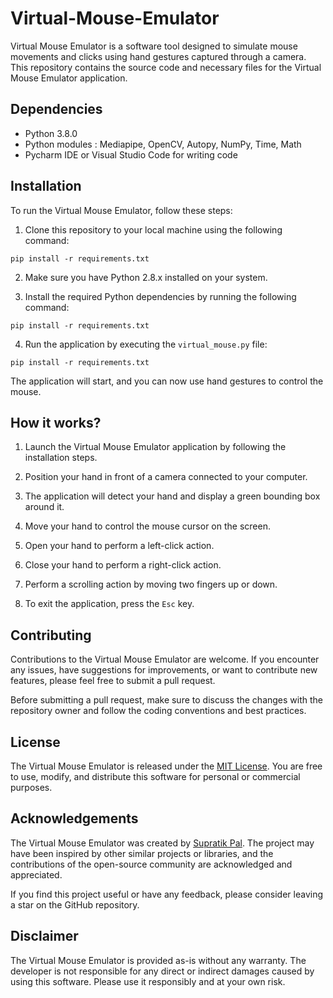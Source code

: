 # Virtual-Mouse-Emulator

Virtual Mouse Emulator is a software tool designed to simulate mouse movements and clicks using hand gestures captured through a camera. This repository contains the source code and necessary files for the Virtual Mouse Emulator application.

## Dependencies

- Python 3.8.0
- Python modules : Mediapipe, OpenCV, Autopy, NumPy, Time, Math
- Pycharm IDE or Visual Studio Code for writing code

## Installation

To run the Virtual Mouse Emulator, follow these steps:

1. Clone this repository to your local machine using the following command:
```
pip install -r requirements.txt
```
2. Make sure you have Python 2.8.x installed on your system.

3. Install the required Python dependencies by running the following command:
```
pip install -r requirements.txt
```
4. Run the application by executing the `virtual_mouse.py` file:
```
pip install -r requirements.txt
```

The application will start, and you can now use hand gestures to control the mouse.

## How it works?

1. Launch the Virtual Mouse Emulator application by following the installation steps.

2. Position your hand in front of a camera connected to your computer.

3. The application will detect your hand and display a green bounding box around it.

4. Move your hand to control the mouse cursor on the screen.

5. Open your hand to perform a left-click action.

6. Close your hand to perform a right-click action.

7. Perform a scrolling action by moving two fingers up or down.

8. To exit the application, press the `Esc` key.

## Contributing

Contributions to the Virtual Mouse Emulator are welcome. If you encounter any issues, have suggestions for improvements, or want to contribute new features, please feel free to submit a pull request.

Before submitting a pull request, make sure to discuss the changes with the repository owner and follow the coding conventions and best practices.

## License

The Virtual Mouse Emulator is released under the [MIT License](https://github.com/Supratik5620/Virtual-Mouse-Emulator/blob/main/LICENSE). You are free to use, modify, and distribute this software for personal or commercial purposes.

## Acknowledgements

The Virtual Mouse Emulator was created by [Supratik Pal](https://github.com/Supratik5620). The project may have been inspired by other similar projects or libraries, and the contributions of the open-source community are acknowledged and appreciated.

If you find this project useful or have any feedback, please consider leaving a star on the GitHub repository.

## Disclaimer

The Virtual Mouse Emulator is provided as-is without any warranty. The developer is not responsible for any direct or indirect damages caused by using this software. Please use it responsibly and at your own risk.







